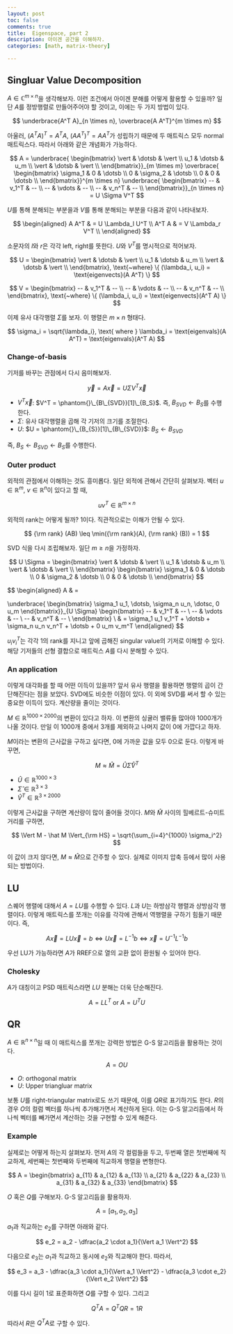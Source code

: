 ```yaml
---
layout: post
toc: false
comments: true
title:  Eigenspace, part 2
description: 아이겐 공간을 이해하자.  
categories: [math, matrix-theory]

---
```


## Singluar Value Decomposition

$A \in \mathbb C^{m \times n}$을 생각해보자. 이런 조건에서 아이겐 분해를 어떻게 활용할 수 있을까? 일단 $A$를 정방행렬로 만들어주어야 할 것이고, 이에는 두 가지 방법이 있다. 

$$
\underbrace{A^T A}_{n \times n}, \overbrace{A A^T}^{m \times m}
$$

아울러, $(A^T A)^T = A^T A$, $(AA^T)^T = A A^T$가 성립하기 때문에 두 매트릭스 모두 normal 매트릭스다. 따라서 아래와 같은 개념화가 가능하다. 

$$
A = 
\underbrace{
\begin{bmatrix}
\vert & \dotsb & \vert \\
u_1 & \dotsb & u_m \\
\vert & \dotsb & \vert \\
\end{bmatrix}}_{m \times m}
\overbrace{
\begin{bmatrix}
\sigma_1 & 0 & \dotsb \\
0 & \sigma_2 & \dotsb \\
0 & 0 & \dotsb \\
\end{bmatrix}}^{m \times n}
\underbrace{
\begin{bmatrix}
-- & v_1^T & -- \\
-- & \vdots & -- \\
-- & v_n^T & -- \\
\end{bmatrix}}_{n \times n} =
U \Sigma V^T
$$

$U$를 통해 분해되는 부분을과 $V$를 통해 분해되는 부분을 다음과 같이 나타내보자. 

$$
\begin{aligned}
A A^T & = U \Lambda_l U^T \\
A^T A & = V \Lambda_r V^T \\
\end{aligned}
$$

소문자의 $l$와 $r$은 각각 left, right를 뜻한다. $U$와 $V^T$를 명시적으로 적어보자. 


$$
U = 
\begin{bmatrix}
\vert & \dotsb & \vert \\
u_1 & \dotsb & u_m \\
\vert & \dotsb & \vert \\
\end{bmatrix}, \text{~where}
\{ (\lambda_i, u_i) = \text{eigenvects}(A A^T) \}
$$

$$
V = 
\begin{bmatrix}
-- & v_1^T & -- \\
-- & \vdots & -- \\
-- & v_n^T & -- \\
\end{bmatrix}, \text{~where}
\{ (\lambda_i, u_i) = \text{eigenvects}(A^T A) \}
$$

이제  유사 대각행렬 $\Sigma$를 보자. 이 행렬은 $m \times n$ 형태다. 

$$
\sigma_i = \sqrt{\lambda_i}, \text{ where } \lambda_i = \text{eigenvals}(A A^T) = \text{eigenvals}(A^T A) 
$$

### Change-of-basis 

기저를 바꾸는 관점에서 다시 음미해보자. 

$$
\vec y = A \vec x = U \Sigma V^T \vec x
$$

- $V^T \vec x$: $V^T = \phantom{}\_{B\_{SVD}}[1]\_{B_S}$. 즉, $B_{SVD} \leftarrow B_S$를 수행한다. 
- $\Sigma$: 유사 대각행렬을 곱해 각 기저의 크기를 조절한다. 
- $U$: $U = \phantom{}\_{B_{S}}[1]\_{B\_{SVD}}$: $B_{S} \leftarrow B_{SVD}$

즉, $B_S \leftarrow B_{SVD} \leftarrow B_S$를 수행한다. 

### Outer product 

외적의 관점에서 이해하는 것도 흥미롭다. 일단 외적에 관해서 간단히 살펴보자. 벡터 $u \in \mathbb R^m$, $v \in \mathbb R^n$이 있다고 할 때, 

$$
u v^T \in \mathbb R^{m \times n}
$$

외적의 rank는 어떻게 될까? 1이다. 직관적으로는 이해가 안될 수 있다. 

$$
{\rm rank} (AB) \leq \min({\rm rank}(A), {\rm rank} (B)) =  1
$$

SVD 식을 다시 조립해보자. 일단 $m \geq n$을 가정하자. 

$$
U \Sigma = 
\begin{bmatrix}
\vert & \dotsb & \vert \\
u_1 & \dotsb & u_m \\
\vert & \dotsb & \vert \\
\end{bmatrix}
\begin{bmatrix}
\sigma_1 & 0 & \dotsb \\
0 & \sigma_2 & \dotsb \\
0 & 0 & \dotsb \\
\end{bmatrix} 
$$

$$
\begin{aligned}
A & =

\underbrace{
\begin{bmatrix}
\sigma_1 u_1, \dotsb,  \sigma_n u_n, \dotsc,  0 u_m
\end{bmatrix}}_{U \Sigma}
\begin{bmatrix}
-- & v_1^T & -- \\
-- & \vdots & -- \\
-- & v_n^T & -- \\
\end{bmatrix} \\
& =  \sigma_1 u_1 v_1^T + \dotsb + \sigma_n u_n v_n^T + \dotsb + 0 u_m v_m^T
\end{aligned}
$$

$u_i v_i^T$는 각각 1의 rank를 지니고 앞에 곱해진 singular value의 기저로 이해할 수 있다. 해당 기저들의 선형 결합으로 매트릭스 $A$를 다시 분해할 수 있다. 

### An application 

이렇게 대각화를 할 때 어떤 이득이 있을까? 앞서 유사 행렬을 활용하면 행렬의 곱이 간단해진다는 점을 보았다. SVD에도 비슷한 이점이 있다. 이 외에 SVD를 써서 할 수 있는 중요한 이득이 있다. 계산량을 줄이는 것이다. 

$M \in \mathbb R^{1000 \times 2000}$의 변환이 있다고 하자. 이 변환의 싱귤러 밸류들 많아야 1000개가 나올 것이다. 만일 이 1000개 중에서 3개를 제외하고 나머지 값이 0에 가깝다고 하자.

$M$이라는 변환의 근사값을 구하고 싶다면, 0에 가까운 값을 모두 0으로 둔다. 이렇게 바꾸면, 

$$
M \approx \hat M = \hat U \hat \Sigma \hat V^T
$$ 

- $\hat U \in \mathbb R^{1000 \times 3}$ 
- $\hat \Sigma \in \mathbb R^{3 \times 3}$
- $\hat V^T \in \mathbb R^{3 \times 2000}$

이렇게 근사값을 구하면 계산량이 많이 줄어들 것이다. $M$와 $\hat M$ 사이의 힐베르트-슈미트 거리를 구하면, 

$$
\Vert M - \hat M \Vert_{\rm HS} = \sqrt{\sum_{i=4}^{1000} \sigma_i^2}
$$

이 값이 크지 않다면, $M \approx \hat M$으로 간주할 수 있다. 실제로 이미지 압축 등에서 많이 사용되는 방법이다. 

## LU 

스퀘어 행렬에 대해서 $A = LU$를 수행할 수 있다. $L$과 $U$는 하방삼각 행렬과 상방삼각 행렬이다. 이렇게 매트릭스를 쪼개는 이유를 각각에 관해서 역행렬을 구하기 힘들기 때문이다. 즉, 

$$
A \vec x = LU \vec x = b \Leftrightarrow U \vec x = L^{-1}b \Leftrightarrow \vec x = U^{-1}L^{-1}b
$$

우선 LU가 가능하라면 $A$가 RREF으로 열의 교환 없이 환원될 수 있어야 한다. 

### Cholesky

$A$가 대칭이고 PSD 매트릭스라면 $LU$ 분해는 더욱 단순해진다. 

$$
A = L L^T \text{ or } A = U^T U 
$$
 
## QR 

$A \in \mathbb R^{n \times n}$일 때 이 매트릭스를 쪼개는 강력한 방법은 G-S 알고리듬을 활용하는 것이다. 

$$
A = O U 
$$

- $O$: orthogonal matrix 
- $U$: Upper triangluar matrix 

보통 $U$를 right-triangular matrix로도 쓰기 때문에, 이를 $QR$로 표기하기도 한다. $R$의 경우 $O$의 컬럼 벡터를 하나씩 추가해가면서 계산하게 된다. 이는 G-S 알고리듬에서 하나씩 벡터를 빼가면서 계산하는 것을 구현할 수 있게 해준다. 

### Example 

실제로는 어떻게 하는지 살펴보자. 먼저 $A$의 각 컬럼들을 두고, 두번째 열은 첫번째에 직교하게, 세번째는 첫번째와 두번째에 직교하게 행렬을 변형한다. 

$$
A = 
\begin{bmatrix}
a_{11} & a_{12} & a_{13} \\
a_{21} & a_{22} & a_{23} \\
a_{31} & a_{32} & a_{33} 
\end{bmatrix}
$$

$O$ 혹은 $Q$를 구해보자. G-S 알고리듬을 활용하자. 

$$
A = [a_1, a_2, a_3]
$$

$a_1$과 직교하는 $e_2$를 구하면 아래와 같다. 

$$
e_2 = a_2 - \dfrac{a_2 \cdot a_1}{\Vert a_1 \Vert^2}
$$

다음으로 $e_3$는 $a_1$과 직교하고 동시에 $e_2$와 직교해야 한다. 따라서, 

$$
e_3 = a_3 - \dfrac{a_3 \cdot a_1}{\Vert a_1 \Vert^2} - \dfrac{a_3 \cdot e_2}{\Vert e_2 \Vert^2}
$$ 

이를 다시 길이 1로 표준화하면 $Q$를 구할 수 있다. 그리고 

$$
Q^T A = Q^T Q R = 1 R
$$

따라서 $R$은 $Q^T A$로 구할 수 있다. 
<!--stackedit_data:
eyJoaXN0b3J5IjpbMTc1OTA4OTI1Nyw5MjMzNjA0NTQsLTkxOD
g1MTY3OCwtOTQzMTExNTA1LDEzNTIwNjAyMiwxNDUyNTU2ODEw
LDEwNjE2MDExMzcsLTIxMjcwNDQ4MjksLTE2MjE2NDgzNjksNT
kyODAyMDAyLC0yMDIzMzg4NzUwLDBdfQ==
-->